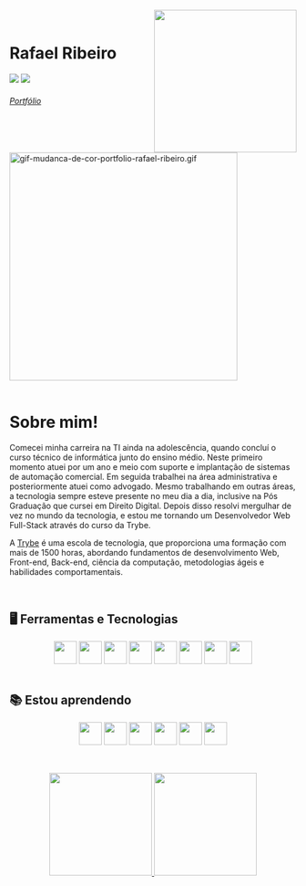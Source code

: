 <img align="right" width="250px" style="margin-top:-20px" src="https://i.ibb.co/ZLsCCJg/octocat-1665016434273.png">



<div dsplay="inline-block" target="_blank">
 
<h1 align="left">Rafael Ribeiro</h1>

<a href = "mailto:rafaelfelipe.r@hotmail.com" target="_blank"><img src="https://img.shields.io/badge/Gmail-D14836?style=for-the-badge&logo=gmail&logoColor=white" target="_blank"></a>
<a href="https://www.linkedin.com/in/rafaelfeliperibeiro/" target="_blank"><img src="https://img.shields.io/badge/-LinkedIn-%230077B5?style=for-the-badge&logo=linkedin&logoColor=white" target="_blank"></a>

 <h6> <a href="https://rafaelribeiro96.github.io/" target="_blank">Portfólio</a>  </h6>
 <a href="https://rafaelribeiro96.github.io/"><img src="https://s9.gifyu.com/images/gif-mudanca-de-cor-portfolio-rafael-ribeiro.gif" alt="gif-mudanca-de-cor-portfolio-rafael-ribeiro.gif" border="0" width="400"/></a>
 
</div>



</br>

# Sobre mim! 

Comecei minha carreira na TI ainda na adolescência, quando concluí o curso técnico de informática junto do ensino médio. Neste primeiro momento atuei por um ano e meio com suporte e implantação de sistemas de automação comercial. Em seguida trabalhei na área administrativa e posteriormente atuei como advogado. Mesmo trabalhando em outras áreas, a tecnologia sempre esteve presente no meu dia a dia, inclusive na Pós Graduação que cursei em Direito Digital.  Depois disso resolvi mergulhar de vez no mundo da tecnologia, e estou me tornando um Desenvolvedor Web Full-Stack através do curso da Trybe.

A <a href="https://www.betrybe.com/" target="_blank">Trybe</a> é uma escola de tecnologia, que proporciona uma formação com mais de 1500 horas, abordando fundamentos de desenvolvimento Web, Front-end, Back-end, ciência da computação, metodologias ágeis e habilidades comportamentais.


</br>

## 🖥️ Ferramentas e Tecnologias

<div align="center">


<img src="https://cdn.jsdelivr.net/gh/devicons/devicon/icons/javascript/javascript-plain.svg" target="_blank" width="40" height="40"/>
<img src="https://cdn.jsdelivr.net/gh/devicons/devicon/icons/redux/redux-original.svg" width="40" height="40"/>     <img src="https://cdn.jsdelivr.net/gh/devicons/devicon/icons/react/react-original-wordmark.svg" width="40" height="40"/>     <img src="https://cdn.jsdelivr.net/gh/devicons/devicon/icons/html5/html5-plain-wordmark.svg" width="40" height="40"/>     <img src="https://cdn.jsdelivr.net/gh/devicons/devicon/icons/css3/css3-plain-wordmark.svg" width="40" height="40"/>     <img src="https://cdn.jsdelivr.net/gh/devicons/devicon/icons/github/github-original-wordmark.svg" width="40" height="40"/>     <img src="https://cdn.jsdelivr.net/gh/devicons/devicon/icons/git/git-original.svg" width="40" height="40"/>     <img src="https://cdn.jsdelivr.net/gh/devicons/devicon/icons/jest/jest-plain.svg" width="40" height="40"/>
</div>


</br>

## 📚 Estou aprendendo

<div align="center">
<img src="https://cdn.jsdelivr.net/gh/devicons/devicon/icons/docker/docker-original.svg" width="40" height="40"/>    <img src="https://cdn.jsdelivr.net/gh/devicons/devicon/icons/python/python-original-wordmark.svg" width="40" height="40"/>     <img src="https://cdn.jsdelivr.net/gh/devicons/devicon/icons/mysql/mysql-original-wordmark.svg" width="40" height="40"/>     <img src="https://cdn.jsdelivr.net/gh/devicons/devicon/icons/nodejs/nodejs-original.svg" width="40" height="40"/>    <img src="https://cdn.jsdelivr.net/gh/devicons/devicon/icons/typescript/typescript-plain.svg" width="40" height="40"/>   <img src="https://cdn.jsdelivr.net/gh/devicons/devicon/icons/mongodb/mongodb-original-wordmark.svg" width="40" height="40"/>  
 </div> 



</br>

##

<div align="center">
<a href="https://github.com/rafaelribeiro96">
<img height="180em" src="https://github-readme-stats-sigma-five.vercel.app/api/top-langs/?username=rafaelribeiro96&layout=compact"/>
<img height="180em" src="https://github-readme-stats-sigma-five.vercel.app/api?username=rafaelribeiro96&show_icons=true&theme=dracula&include_all_commits=true&count_private=true"/>
</div>


